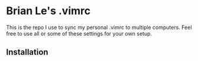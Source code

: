 Brian Le's .vimrc
=================
This is the repo I use to sync my personal .vimrc to multiple computers. Feel free to use all or some of these settings for your own setup.

## Installation
